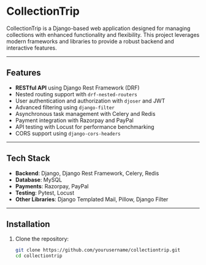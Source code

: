 # CollectionTrip

CollectionTrip is a Django-based web application designed for managing collections with enhanced functionality and flexibility. This project leverages modern frameworks and libraries to provide a robust backend and interactive features.

---

## Features

- **RESTful API** using Django Rest Framework (DRF)
- Nested routing support with `drf-nested-routers`
- User authentication and authorization with `djoser` and JWT
- Advanced filtering using `django-filter`
- Asynchronous task management with Celery and Redis
- Payment integration with Razorpay and PayPal
- API testing with Locust for performance benchmarking
- CORS support using `django-cors-headers`

---

## Tech Stack

- **Backend**: Django, Django Rest Framework, Celery, Redis
- **Database**: MySQL
- **Payments**: Razorpay, PayPal
- **Testing**: Pytest, Locust
- **Other Libraries**: Django Templated Mail, Pillow, Django Filter

---

## Installation

1. Clone the repository:
   ```bash
   git clone https://github.com/yourusername/collectiontrip.git
   cd collectiontrip

